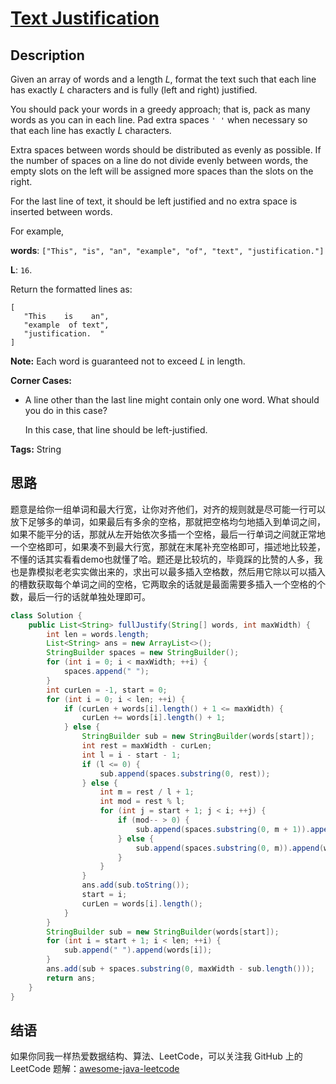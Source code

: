 # [Text Justification][title]

## Description

Given an array of words and a length *L*, format the text such that each line has exactly *L* characters and is fully (left and right) justified.

You should pack your words in a greedy approach; that is, pack as many words as you can in each line. Pad extra spaces `' '` when necessary so that each line has exactly *L* characters.

Extra spaces between words should be distributed as evenly as possible. If the number of spaces on a line do not divide evenly between words, the empty slots on the left will be assigned more spaces than the slots on the right.

For the last line of text, it should be left justified and no extra space is inserted between words.

For example,

**words**: `["This", "is", "an", "example", "of", "text", "justification."]`

**L**: `16`.

Return the formatted lines as:

```
[
   "This    is    an",
   "example  of text",
   "justification.  "
]

```

**Note:** Each word is guaranteed not to exceed *L* in length.

**Corner Cases:**

- A line other than the last line might contain only one word. What should you do in this case?

  In this case, that line should be left-justified.

**Tags:** String


## 思路

题意是给你一组单词和最大行宽，让你对齐他们，对齐的规则就是尽可能一行可以放下足够多的单词，如果最后有多余的空格，那就把空格均匀地插入到单词之间，如果不能平分的话，那就从左开始依次多插一个空格，最后一行单词之间就正常地一个空格即可，如果凑不到最大行宽，那就在末尾补充空格即可，描述地比较差，不懂的话其实看看demo也就懂了哈。题还是比较坑的，毕竟踩的比赞的人多，我也是靠模拟老老实实做出来的，求出可以最多插入空格数，然后用它除以可以插入的槽数获取每个单词之间的空格，它两取余的话就是最面需要多插入一个空格的个数，最后一行的话就单独处理即可。

```java
class Solution {
    public List<String> fullJustify(String[] words, int maxWidth) {
        int len = words.length;
        List<String> ans = new ArrayList<>();
        StringBuilder spaces = new StringBuilder();
        for (int i = 0; i < maxWidth; ++i) {
            spaces.append(" ");
        }
        int curLen = -1, start = 0;
        for (int i = 0; i < len; ++i) {
            if (curLen + words[i].length() + 1 <= maxWidth) {
                curLen += words[i].length() + 1;
            } else {
                StringBuilder sub = new StringBuilder(words[start]);
                int rest = maxWidth - curLen;
                int l = i - start - 1;
                if (l <= 0) {
                    sub.append(spaces.substring(0, rest));
                } else {
                    int m = rest / l + 1;
                    int mod = rest % l;
                    for (int j = start + 1; j < i; ++j) {
                        if (mod-- > 0) {
                            sub.append(spaces.substring(0, m + 1)).append(words[j]);
                        } else {
                            sub.append(spaces.substring(0, m)).append(words[j]);
                        }
                    }
                }
                ans.add(sub.toString());
                start = i;
                curLen = words[i].length();
            }
        }
        StringBuilder sub = new StringBuilder(words[start]);
        for (int i = start + 1; i < len; ++i) {
            sub.append(" ").append(words[i]);
        }
        ans.add(sub + spaces.substring(0, maxWidth - sub.length()));
        return ans;
    }
}
```


## 结语

如果你同我一样热爱数据结构、算法、LeetCode，可以关注我 GitHub 上的 LeetCode 题解：[awesome-java-leetcode][ajl]



[title]: https://leetcode.com/problems/text-justification
[ajl]: https://github.com/Blankj/awesome-java-leetcode
